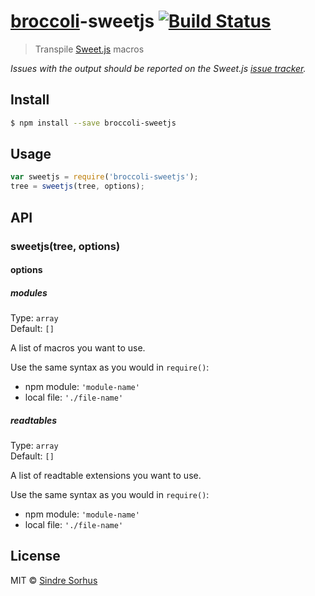 # [broccoli](https://github.com/joliss/broccoli)-sweetjs [![Build Status](https://travis-ci.org/sindresorhus/broccoli-sweetjs.svg?branch=master)](https://travis-ci.org/sindresorhus/broccoli-sweetjs)

> Transpile [Sweet.js](https://github.com/mozilla/sweet.js) macros

*Issues with the output should be reported on the Sweet.js [issue tracker](https://github.com/mozilla/sweet.js/issues).*


## Install

```sh
$ npm install --save broccoli-sweetjs
```


## Usage

```js
var sweetjs = require('broccoli-sweetjs');
tree = sweetjs(tree, options);
```


## API

### sweetjs(tree, options)

#### options

##### modules

Type: `array`  
Default: `[]`

A list of macros you want to use.

Use the same syntax as you would in `require()`:

- npm module: `'module-name'`
- local file: `'./file-name'`

##### readtables

Type: `array`  
Default: `[]`

A list of readtable extensions you want to use.

Use the same syntax as you would in `require()`:

- npm module: `'module-name'`
- local file: `'./file-name'`

## License

MIT © [Sindre Sorhus](http://sindresorhus.com)
